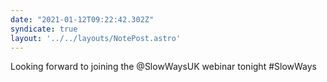```yaml
---
date: "2021-01-12T09:22:42.302Z"
syndicate: true
layout: '../../layouts/NotePost.astro'
---
```


Looking forward to joining the @SlowWaysUK webinar tonight #SlowWays
